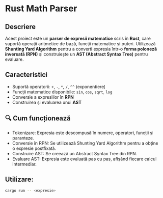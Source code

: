# Rust Math Parser

## Descriere
Acest proiect este un **parser de expresii matematice** scris în **Rust**, care suportă operații aritmetice de bază, funcții matematice și puteri. Utilizează **Shunting Yard Algorithm** pentru a converti expresia într-o **forma poloneză inversată (RPN)** și construiește un **AST (Abstract Syntax Tree)** pentru evaluare.

## Caracteristici
- Suportă operatorii: `+`, `-`, `*`, `/`, `^^` (exponentiere)
- Funcții matematice disponibile: `sin`, `cos`, `sqrt`, `log`
- Conversie a expresiilor în **RPN**
- Construirea și evaluarea unui **AST**
  
## 🔍 Cum funcționează
- Tokenizare: Expresia este descompusă în numere, operatori, funcții și paranteze.
-	Conversie în RPN: Se utilizează Shunting Yard Algorithm pentru a obține o expresie postfixată.
-	Construire AST: Se creează un Abstract Syntax Tree din RPN.
-	Evaluare AST: Expresia este evaluată pas cu pas, afișând fiecare calcul intermediar.

## Utilizare:
```bash
cargo run -- <expresie>
```
